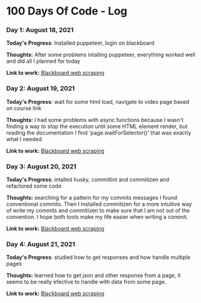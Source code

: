 # 100 Days Of Code - Log

### Day 1: August 18, 2021

**Today's Progress**: Installed puppeteer, login on blackboard

**Thoughts:** After some problems intalling puppeteer, everything worked well and did all I planned for today

**Link to work:** [Blackboard web scraping](https://github.com/oAddson/blackboard-web-scraping)

### Day 2: August 19, 2021

**Today's Progress**: wait for some html load, navigate to video page based on course link

**Thoughts:** I had some problems with async functions because I wasn't finding a way to stop the execution until some HTML element render, but reading the documentation I find 'page.waitForSelector()' that was exactly what I needed

**Link to work:** [Blackboard web scraping](https://github.com/oAddson/blackboard-web-scraping)

### Day 3: August 20, 2021

**Today's Progress**: intalled husky, commitlint and commitizen and refactored some code

**Thoughts:** searching for a pattern for my commits messages I found conventional commits. Then I installed commitizen for a more intuitive way of write my commits and commitizen to make sure that I am not out of the convention. I hope both tools make my life easier when writing a commit.

**Link to work:** [Blackboard web scraping](https://github.com/oAddson/blackboard-web-scraping)

### Day 4: August 21, 2021

**Today's Progress**: studied how to get responses and how handle multiple pages

**Thoughts:** learned how to get json and other response from a page, it seems to be really efective to handle with data from some page.

**Link to work:** [Blackboard web scraping](https://github.com/oAddson/blackboard-web-scraping)